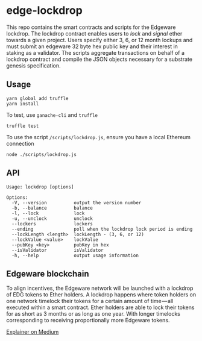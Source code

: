 # edge-lockdrop
This repo contains the smart contracts and scripts for the Edgeware lockdrop. The lockdrop contract enables users to _lock_ and _signal_ ether towards a given project. Users specify either 3, 6, or 12 month lockups and must submit an edgeware 32 byte hex public key and their interest in staking as a validator. The scripts aggregate transactions on behalf of a lockdrop contract and compile the JSON objects necessary for a substrate genesis specification.

## Usage
```
yarn global add truffle
yarn install
```
To test, use `ganache-cli` and `truffle`
```
truffle test
```
To use the script `/scripts/lockdrop.js`, ensure you have a local Ethereum connection
```
node ./scripts/lockdrop.js 
```
## API
```
Usage: lockdrop [options]

Options:
  -V, --version          output the version number
  -b, --balance          balance
  -l, --lock             lock
  -u, --unclock          unclock
  --lockers              lockers
  --ending               poll when the lockdrop lock period is ending
  --lockLength <length>  lockLength - (3, 6, or 12)
  --lockValue <value>    lockValue
  --pubKey <key>         pubKey in hex
  --isValidator          isValidator
  -h, --help             output usage information
```


## Edgeware blockchain
To align incentives, the Edgeware network will be launched with a lockdrop of EDG tokens to Ether holders. A lockdrop happens where token holders on one network timelock their tokens for a certain amount of time — all executed within a smart contract. Ether holders are able to lock their tokens for as short as 3 months or as long as one year. With longer timelocks corresponding to receiving proportionally more Edgeware tokens.

[Explainer on Medium](https://medium.com/commonwealth-labs/whats-in-a-lockdrop-194218a180ca)
